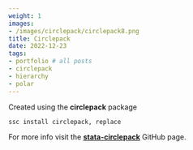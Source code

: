 ```yaml
---
weight: 1
images:
- /images/circlepack/circlepack8.png
title: Circlepack
date: 2022-12-23
tags:
- portfolio # all posts
- circlepack
- hierarchy
- polar
---
```


Created using the **circlepack** package

```
ssc install circlepack, replace
```

For more info visit the [**stata-circlepack**][def] GitHub page.

[def]: https://github.com/asjadnaqvi/stata-circlepack